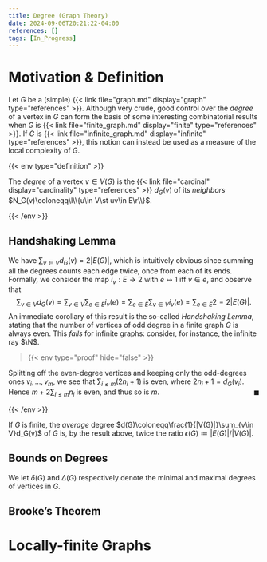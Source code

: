 ```yaml
---
title: Degree (Graph Theory)
date: 2024-09-06T20:21:22-04:00
references: []
tags: [In_Progress]
---
```


# Motivation & Definition

Let $G$ be a (simple) {{< link file="graph.md" display="graph" type="references" >}}. Although very crude, good control over the *degree* of a vertex in $G$ can form the basis of some interesting combinatorial results when $G$ is {{< link file="finite_graph.md" display="finite" type="references" >}}. If $G$ is {{< link file="infinite_graph.md" display="infinite" type="references" >}}, this notion can instead be used as a measure of the local complexity of $G$.

{{< env type="definition" >}}

The *degree* of a vertex $v\in V(G)$ is the {{< link file="cardinal" display="cardinality" type="references" >}} $d_G(v)$ of its *neighbors* $N_G(v)\coloneqq\l\\{u\in V\st uv\in E\r\\}$.

{{< /env >}}

<h2 id="handshaking_lemma">Handshaking Lemma</h2>

We have $\sum_{v\in V}d_G(v)=2|E(G)|$, which is intuitively obvious since summing all the degrees counts each edge twice, once from each of its ends. Formally, we consider the map $i_v:E\to2$ with $e\mapsto1$ iff $v\in e$, and observe that
$$\begin{equation}
    \sum_{v\in V}d_G(v)=\sum_{v\in V}\sum_{e\in E}i_v(e)=\sum_{e\in E}\sum_{v\in V}i_v(e)=\sum_{e\in E}2=2|E(G)|.
\end{equation}$$
An immediate corollary of this result is the so-called *Handshaking Lemma*, stating that the number of vertices of odd degree in a finite graph $G$ is always even. This *fails* for infinite graphs: consider, for instance, the infinite ray $\N$.

>{{< env type="proof" hide="false" >}}

Splitting off the even-degree vertices and keeping only the odd-degrees ones $v_i,\dots,v_m$, we see that $\sum_{i\leq m}(2n_i+1)$ is even, where $2n_i+1=d_G(v_i)$. Hence $m+2\sum_{i\leq m}n_i$ is even, and thus so is $m$.<span style="float:right;">$\blacksquare$</span>

{{< /env >}}

If $G$ is finite, the *average* degree $d(G)\coloneqq\frac{1}{|V(G)|}\sum_{v\in V}d_G(v)$ of $G$ is, by the result above, twice the ratio $\epsilon(G)\coloneqq|E(G)|/|V(G)|$.

## Bounds on Degrees

We let $\delta(G)$ and $\Delta(G)$ respectively denote the minimal and maximal degrees of vertices in $G$.

## Brooke’s Theorem

# Locally-finite Graphs
